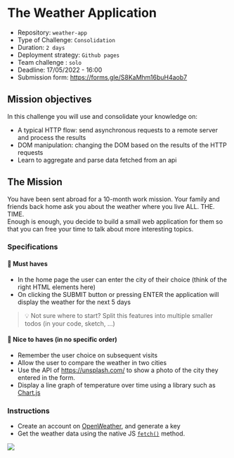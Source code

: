 # The Weather Application

- Repository: `weather-app`
- Type of Challenge: `Consolidation`
- Duration: `2 days`
- Deployment strategy: `Github pages`
- Team challenge : `solo`
- Deadline: 17/05/2022 - 16:00
- Submission form: https://forms.gle/S8KaMhm16buH4aob7

## Mission objectives

In this challenge you will use and consolidate your knowledge on:

- A typical HTTP flow: send asynchronous requests to a remote server and process the results
- DOM manipulation: changing the DOM based on the results of the HTTP requests
- Learn to aggregate and parse data fetched from an api

## The Mission

You have been sent abroad for a 10-month work mission. Your family and friends back home ask you about the weather where you live ALL. THE. TIME.  
Enough is enough, you decide to build a small web application for them so that you can free your time to talk about more interesting topics.

### Specifications

#### 🌱 Must haves

- In the home page the user can enter the city of their choice (think of the right HTML elements here)
- On clicking the SUBMIT button or pressing ENTER the application will display the weather for the next 5 days

> 💡 Not sure where to start? Split this features into multiple smaller todos (in your code, sketch, ...)

#### 🌼 Nice to haves (in no specific order)

- Remember the user choice on subsequent visits
- Allow the user to compare the weather in two cities
- Use the API of https://unsplash.com/ to show a photo of the city they entered in the form.
- Display a line graph of temperature over time using a library such as [Chart.js](https://www.chartjs.org)

### Instructions

- Create an account on [OpenWeather](https://home.openweathermap.org/), and generate a key
- Get the weather data using the native JS [`fetch()`](https://devdocs.io/dom/fetch_api/using_fetch) method.

![](./american-storm.gif)
